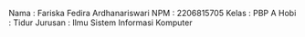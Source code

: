 Nama    : Fariska Fedira Ardhanariswari
NPM     : 2206815705
Kelas   : PBP A
Hobi    : Tidur
Jurusan : Ilmu Sistem Informasi Komputer